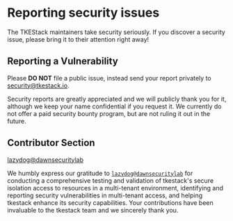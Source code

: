 # Reporting security issues

The TKEStack maintainers take security seriously. If you discover a security issue, please bring it to their attention right away!

## Reporting a Vulnerability

Please **DO NOT** file a public issue, instead send your report privately to security@tkestack.io.

Security reports are greatly appreciated and we will publicly thank you for it, although we keep your name confidential if you request it. We currently do not offer a paid security bounty program, but are not ruling it out in the future.


## Contributor Section

[lazydog@dawnsecuritylab](https://github.com/yeahx)

We humbly express our gratitude to [`lazydog@dawnsecuritylab`](https://github.com/yeahx) for conducting a comprehensive testing and validation of tkestack's secure isolation access to resources in a multi-tenant environment, identifying and reporting security vulnerabilities in multi-tenant access, and helping tkestack enhance its security capabilities. Your contributions have been invaluable to the tkestack team and we sincerely thank you.
